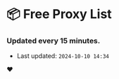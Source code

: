 # :package: Free Proxy List
### Updated every 15 minutes.

- Last updated: `2024-10-10 14:34`

:heart:
